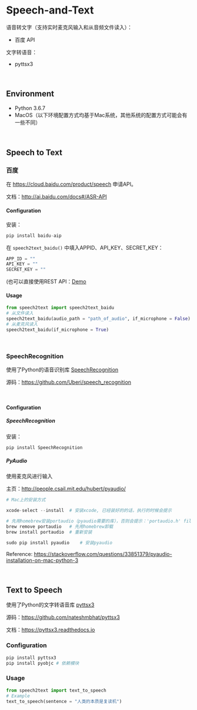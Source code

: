 # Speech-and-Text

语音转文字（支持实时麦克风输入和从音频文件读入）：

- 百度 API

文字转语音：

- pyttsx3

&nbsp;

## Environment

- Python 3.6.7
- MacOS（以下环境配置方式均基于Mac系统，其他系统的配置方式可能会有一些不同）

&nbsp;

## Speech to Text

### 百度

在 https://cloud.baidu.com/product/speech 申请API。

文档：http://ai.baidu.com/docs#/ASR-API



#### Configuration

安装：

```python
pip install baidu-aip
```

在 `speech2text_baidu()` 中填入APPID、API_KEY、SECRET_KEY：

```python
APP_ID = ""
API_KEY = ""
SECRET_KEY = ""
```

(也可以直接使用REST API：[Demo](https://github.com/Baidu-AIP/speech-demo)



#### Usage

```python
from speech2text import speech2text_baidu
# 从文件读入
speech2text_baidu(audio_path = "path_of_audio", if_microphone = False)
# 从麦克风读入
speech2text_baidu(if_microphone = True)
```



&nbsp;

### SpeechRecognition

使用了Python的语音识别库 [SpeechRecognition](https://pypi.org/project/SpeechRecognition/)

源码：https://github.com/Uberi/speech_recognition

&nbsp;

#### Configuration

##### SpeechRecognition

安装：

```python
pip install SpeechRecognition
```



##### PyAudio

使用麦克风进行输入

主页：http://people.csail.mit.edu/hubert/pyaudio/

```python
# Mac上的安装方式

xcode-select --install	# 安装xcode, 已经装好的的话，执行的时候会提示

# 先用homebrew安装portaudio（pyaudio需要的库），否则会提示：'portaudio.h' file not found
brew remove portaudio	# 先用homebrew卸载
brew install portaudio	# 重新安装

sudo pip install pyaudio	# 安装pyaudio
```

Reference: https://stackoverflow.com/questions/33851379/pyaudio-installation-on-mac-python-3


&nbsp;

## Text to Speech

使用了Python的文字转语音库 [pyttsx3](https://pypi.org/project/pyttsx3/)

源码：https://github.com/nateshmbhat/pyttsx3

文档：https://pyttsx3.readthedocs.io



### Configuration

```python
pip install pyttsx3
pip install pyobjc # 依赖模块
```



### Usage

```python
from speech2text import text_to_speech
# Example
text_to_speech(sentence = "人类的本质是复读机")
```
